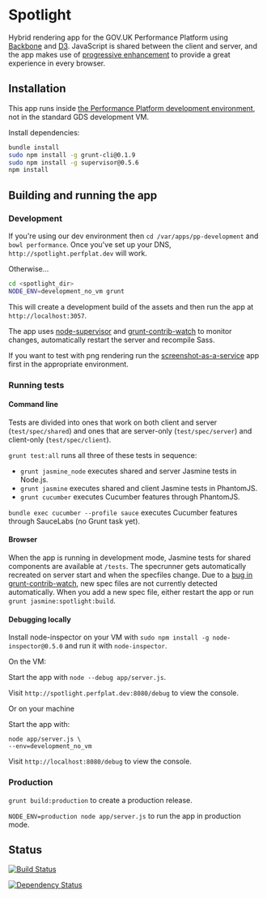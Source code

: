 # Spotlight #

Hybrid rendering app for the GOV.UK Performance Platform using [Backbone][]
and [D3][]. JavaScript is shared between the client and server, and the app
makes use of [progressive enhancement][] to provide a great experience in
every browser.

[Backbone]: http://backbonejs.org/
[D3]: http://d3js.org/
[progressive enhancement]: https://www.gov.uk/service-manual/making-software/progressive-enhancement.html

## Installation ##

This app runs inside [the Performance Platform development environment][ppdev],
not in the standard GDS development VM.

[ppdev]: https://github.com/alphagov/pp-development

Install dependencies:

```bash
bundle install
sudo npm install -g grunt-cli@0.1.9
sudo npm install -g supervisor@0.5.6
npm install
```

## Building and running the app ##

### Development ###

If you're using our dev environment then `cd /var/apps/pp-development` and
`bowl performance`. Once you've set up your DNS, `http://spotlight.perfplat.dev`
will work.

Otherwise...
```bash
cd <spotlight_dir>
NODE_ENV=development_no_vm grunt
```

This will create a development build of the assets and then run the app at
`http://localhost:3057`.

The app uses [node-supervisor][] and [grunt-contrib-watch][] to monitor changes,
automatically restart the server and recompile Sass.

[node-supervisor]: https://github.com/isaacs/node-supervisor
[grunt-contrib-watch]: https://github.com/gruntjs/grunt-contrib-watch

If you want to test with png rendering run the [screenshot-as-a-service][] app first in the appropriate environment.

[screenshot-as-a-service]: https://github.com/alphagov/screenshot-as-a-service

### Running tests ###

#### Command line ####

Tests are divided into ones that work on both client and server (`test/spec/shared`) and ones that are server-only (`test/spec/server`) and client-only (`test/spec/client`).

`grunt test:all` runs all three of these tests in sequence:

- `grunt jasmine_node` executes shared and server Jasmine tests in Node.js.
- `grunt jasmine` executes shared and client Jasmine tests in PhantomJS.
- `grunt cucumber` executes Cucumber features through PhantomJS.

`bundle exec cucumber --profile sauce` executes Cucumber features through
SauceLabs (no Grunt task yet).

#### Browser ####

When the app is running in development mode, Jasmine tests for shared
components are available at `/tests`. The specrunner gets automatically
recreated on server start and when the specfiles change. Due to a
[bug in grunt-contrib-watch][watch-20], new spec files are not currently
detected automatically. When you add a new spec file, either restart the
app or run `grunt jasmine:spotlight:build`.

[watch-20]: https://github.com/gruntjs/grunt-contrib-watch/issues/20

#### Debugging locally ####

Install node-inspector on your VM with `sudo npm install -g node-inspector@0.5.0`
and run it with `node-inspector`.

On the VM:

Start the app with `node --debug app/server.js`.

Visit `http://spotlight.perfplat.dev:8080/debug` to view the console.

Or on your machine

Start the app with:

```
node app/server.js \
--env=development_no_vm
```

Visit `http://localhost:8080/debug` to view the console.

### Production ###

`grunt build:production` to create a production release.

`NODE_ENV=production node app/server.js` to run the app in production mode.

## Status ##

[![Build Status](https://travis-ci.org/alphagov/spotlight.png?branch=master)](https://travis-ci.org/alphagov/spotlight)

[![Dependency Status](https://gemnasium.com/alphagov/spotlight.png)](https://gemnasium.com/alphagov/spotlight)
